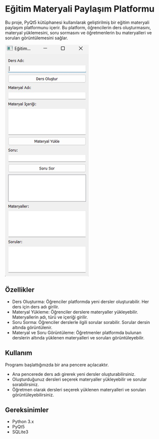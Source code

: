 <h1>Eğitim Materyali Paylaşım Platformu</h1>
<p>Bu proje, PyQt5 kütüphanesi kullanılarak geliştirilmiş bir eğitim materyali paylaşım platformunu içerir. Bu platform, öğrencilerin ders oluşturmasını, materyal yüklemesini, soru sormasını ve öğretmenlerin bu materyalleri ve soruları görüntülemesini sağlar.</p>
<img src="EgitimMateryali.jpeg"/>
<h2>Özellikler</h2>
<ul>
  <li>Ders Oluşturma: Öğrenciler platformda yeni dersler oluşturabilir. Her ders için ders adı girilir.</li>
  <li>Materyal Yükleme: Öğrenciler derslere materyaller yükleyebilir. Materyallerin adı, türü ve içeriği girilir.</li>
  <li>Soru Sorma: Öğrenciler derslerle ilgili sorular sorabilir. Sorular dersin altında görüntülenir.</li>
  <li>Materyal ve Soru Görüntüleme: Öğretmenler platformda bulunan derslerin altında yüklenen materyalleri ve soruları görüntüleyebilir.</li>
</ul>
<h2>Kullanım</h2>
<p>Programı başlattığınızda bir ana pencere açılacaktır.</p>
<ul>
  <li>Ana pencerede ders adı girerek yeni dersler oluşturabilirsiniz.</li>
  <li>Oluşturduğunuz dersleri seçerek materyaller yükleyebilir ve sorular sorabilirsiniz.</li>
  <li>Öğretmen olarak dersleri seçerek yüklenen materyalleri ve soruları görüntüleyebilirsiniz.</li>
</ul>
<h2>Gereksinimler</h2>
<ul>
  <li>Python 3.x</li>
  <li>PyQt5</li>
  <li>SQLite3</li>
</ul>
